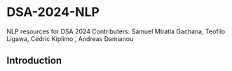 # DSA-2024-NLP
NLP resources for DSA 2024
Contributers: Samuel Mbatia Gachana, Teofilo Ligawa, Cedric Kiplimo , Andreas Damianou

## Introduction
